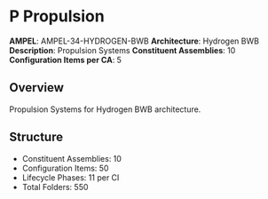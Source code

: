 # P Propulsion

**AMPEL**: AMPEL-34-HYDROGEN-BWB
**Architecture**: Hydrogen BWB
**Description**: Propulsion Systems
**Constituent Assemblies**: 10
**Configuration Items per CA**: 5

## Overview
Propulsion Systems for Hydrogen BWB architecture.

## Structure
- Constituent Assemblies: 10
- Configuration Items: 50
- Lifecycle Phases: 11 per CI
- Total Folders: 550
